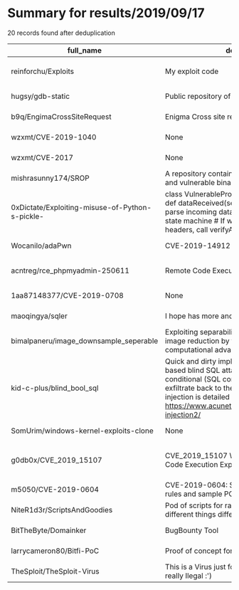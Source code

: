 
# Summary for results/2019/09/17
    
20 records found after deduplication

| full_name | description | html_url | matched_list | matched_count | pushed_at | size | stargazers_count | language | forks_count |
|-------------------------------------------------|------------------------------------------------------------------------------------------------------------------------------------------------------------------------------------------------------------------------------------------------------------------|--------------------------------------------------------------------|-----------------------------------------------|-----------------|---------------------------|--------|--------------------|------------|---------------|
| reinforchu/Exploits | My exploit code | https://github.com/reinforchu/Exploits | ['exploit', 'vulnerability poc'] | 2 | 2019-09-17 22:51:41+00:00 | 7 | 2 | HTML | 0 |
| hugsy/gdb-static | Public repository of static GDB and GDBServer | https://github.com/hugsy/gdb-static | ['exploit'] | 1 | 2019-09-17 23:03:24+00:00 | 29579 | 124 | | 32 |
| b9q/EngimaCrossSiteRequest | Enigma Cross site request Forgery | https://github.com/b9q/EngimaCrossSiteRequest | ['exploit'] | 1 | 2019-09-17 20:14:16+00:00 | 2 | 0 | PHP | 0 |
| wzxmt/CVE-2019-1040 | None | https://github.com/wzxmt/CVE-2019-1040 | ['cve-2'] | 1 | 2019-09-17 15:53:48+00:00 | 481 | 1 | Python | 0 |
| wzxmt/CVE-2017 | None | https://github.com/wzxmt/CVE-2017 | ['cve-2'] | 1 | 2019-09-17 15:52:16+00:00 | 8 | 0 | Python | 0 |
| mishrasunny174/SROP | A repository containing sample srop exploits and vulnerable binaries. | https://github.com/mishrasunny174/SROP | ['exploit'] | 1 | 2019-09-17 14:45:49+00:00 | 497 | 12 | Python | 2 |
| 0xDictate/Exploiting-misuse-of-Python-s-pickle- | class VulnerableProtocol(protocol.Protocol): def dataReceived(self, data): # Code to actually parse incoming data according to an # internal state machine # If we just finished receiving headers, call verifyAuth() to check authent | https://github.com/0xDictate/Exploiting-misuse-of-Python-s-pickle- | ['exploit'] | 1 | 2019-09-17 08:10:53+00:00 | 0 | 0 | | 0 |
| Wocanilo/adaPwn | CVE-2019-14912 PoC | https://github.com/Wocanilo/adaPwn | ['cve poc'] | 1 | 2019-09-17 07:32:36+00:00 | 3 | 0 | Python | 0 |
| acntreg/rce_phpmyadmin-250611 | Remote Code Execution | https://github.com/acntreg/rce_phpmyadmin-250611 | ['rce', 'remote code execution'] | 2 | 2019-09-17 05:50:15+00:00 | 0 | 0 | Dockerfile | 0 |
| 1aa87148377/CVE-2019-0708 | None | https://github.com/1aa87148377/CVE-2019-0708 | ['cve-2'] | 1 | 2019-09-17 05:17:31+00:00 | 36 | 0 | Ruby | 0 |
| maoqingya/sqler | I hope has more and more 0day | https://github.com/maoqingya/sqler | ['0day'] | 1 | 2019-09-17 04:20:15+00:00 | 0 | 0 | nan | 0 |
| bimalpaneru/image_downsample_seperable | Exploiting separability of 2D sinc function image reduction by factor of 0.4 for computational advantages | https://github.com/bimalpaneru/image_downsample_seperable | ['exploit'] | 1 | 2019-09-17 04:17:24+00:00 | 13 | 0 | C++ | 0 |
| kid-c-plus/blind_bool_sql | Quick and dirty implementation of a boolean-based blind SQL attack with configurable conditional (SQL command to execute and exfiltrate back to the attacker). This type of injection is detailed here: https://www.acunetix.com/websitesecurity/sql-injection2/ | https://github.com/kid-c-plus/blind_bool_sql | ['command injection'] | 1 | 2019-09-17 17:14:10+00:00 | 3 | 0 | Python | 0 |
| SomUrim/windows-kernel-exploits-clone | None | https://github.com/SomUrim/windows-kernel-exploits-clone | ['exploit'] | 1 | 2019-09-17 02:40:22+00:00 | 154083 | 0 | C | 0 |
| g0db0x/CVE_2019_15107 | CVE_2019_15107 Webmin 1.920 Remote Code Execution Exploit | https://github.com/g0db0x/CVE_2019_15107 | ['cve-2', 'exploit', 'remote code execution'] | 3 | 2019-09-17 17:06:49+00:00 | 20 | 1 | C | 2 |
| m5050/CVE-2019-0604 | CVE-2019-0604: SharePoint RCE detection rules and sample PCAP | https://github.com/m5050/CVE-2019-0604 | ['cve-2', 'rce'] | 2 | 2019-09-17 19:40:29+00:00 | 44 | 2 | | 0 |
| NiteR1d3r/ScriptsAndGoodies | Pod of scripts for random stuff exploiting different things different technology. | https://github.com/NiteR1d3r/ScriptsAndGoodies | ['exploit'] | 1 | 2019-09-17 22:17:03+00:00 | 5 | 0 | Shell | 0 |
| BitTheByte/Domainker | BugBounty Tool | https://github.com/BitTheByte/Domainker | ['rce'] | 1 | 2019-09-17 15:13:48+00:00 | 352 | 37 | Python | 20 |
| larrycameron80/Bitfi-PoC | Proof of concept for Bitfi website attacks | https://github.com/larrycameron80/Bitfi-PoC | ['attack poc'] | 1 | 2019-09-17 06:40:19+00:00 | 3 | 0 | nan | 0 |
| TheSploit/TheSploit-Virus | This is a Virus just for Prank ur Friend and not really Ilegal :') | https://github.com/TheSploit/TheSploit-Virus | ['sploit'] | 1 | 2019-09-17 20:16:32+00:00 | 5006 | 1 | nan | 0 |

